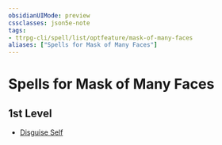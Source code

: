 ```yaml
---
obsidianUIMode: preview
cssclasses: json5e-note
tags:
- ttrpg-cli/spell/list/optfeature/mask-of-many-faces
aliases: ["Spells for Mask of Many Faces"]
---
```

# Spells for Mask of Many Faces

## 1st Level

- [Disguise Self](disguise-self "PHB")